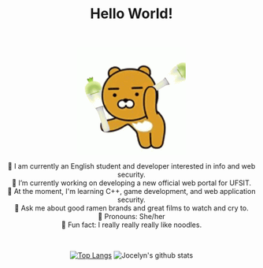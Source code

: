 <h1 align="center">Hello World!</h1>
<br/>

<p align = "center">
<img src="https://github.com/Noodulz/Noodulz/blob/master/moomoolightstick.gif" align = "center">
</p>
            
<p align = "center">
  🍜 I am currently an English student and developer interested in info and web security. <br/>
  🍜 I’m currently working on developing a new official web portal for UFSIT. <br/>
  🍜 At the moment, I'm learning C++, game development, and web application security. <br/>
  🍜 Ask me about good ramen brands and great films to watch and cry to. <br/>
  🍜 Pronouns: She/her <br/>
  🍜 Fun fact: I really really really like noodles. <br/>
</p>
<br/>
<div align="center">



[![Top Langs](https://github-readme-stats.vercel.app/api/top-langs/?username=Noodulz&layout=compact)](https://github.com/anuraghazra/github-readme-stats)
![Jocelyn's github stats](https://github-readme-stats.vercel.app/api/?username=Noodulz&show_icons=true&title_color=1F75C8&icon_color=2AA410&text_color=043667&bg_color=ffffff) 

</div>
